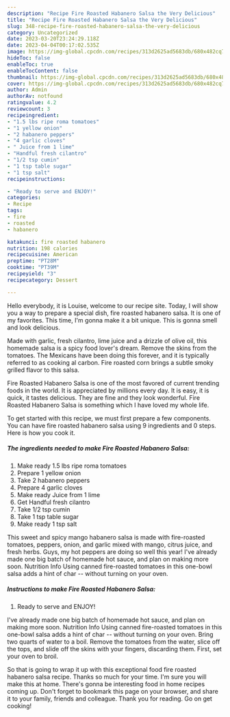 ```yaml
---
description: "Recipe Fire Roasted Habanero Salsa the Very Delicious"
title: "Recipe Fire Roasted Habanero Salsa the Very Delicious"
slug: 348-recipe-fire-roasted-habanero-salsa-the-very-delicious
category: Uncategorized
date: 2023-03-20T23:24:29.118Z
date: 2023-04-04T00:17:02.535Z
image: https://img-global.cpcdn.com/recipes/313d2625ad5683db/680x482cq70/fire-roasted-habanero-salsa-recipe-main-photo.jpg
hideToc: false
enableToc: true
enableTocContent: false
thumbnail: https://img-global.cpcdn.com/recipes/313d2625ad5683db/680x482cq70/fire-roasted-habanero-salsa-recipe-main-photo.jpg
cover: https://img-global.cpcdn.com/recipes/313d2625ad5683db/680x482cq70/fire-roasted-habanero-salsa-recipe-main-photo.jpg
author: Admin
authorAv: notfound
ratingvalue: 4.2
reviewcount: 3
recipeingredient:
- "1.5 lbs ripe roma tomatoes"
- "1 yellow onion"
- "2 habanero peppers"
- "4 garlic cloves"
- " Juice from 1 lime"
- "Handful fresh cilantro"
- "1/2 tsp cumin"
- "1 tsp table sugar"
- "1 tsp salt"
recipeinstructions:

- "Ready to serve and ENJOY!"
categories:
- Recipe
tags:
- fire
- roasted
- habanero

katakunci: fire roasted habanero 
nutrition: 198 calories
recipecuisine: American
preptime: "PT28M"
cooktime: "PT39M"
recipeyield: "3"
recipecategory: Dessert

---
```



Hello everybody, it is Louise, welcome to our recipe site. Today, I will show you a way to prepare a special dish, fire roasted habanero salsa. It is one of my favorites. This time, I'm gonna make it a bit unique. This is gonna smell and look delicious.

Made with garlic, fresh cilantro, lime juice and a drizzle of olive oil, this homemade salsa is a spicy food lover&#39;s dream. Remove the skins from the tomatoes. The Mexicans have been doing this forever, and it is typically referred to as cooking al carbon. Fire roasted corn brings a subtle smoky grilled flavor to this salsa.

Fire Roasted Habanero Salsa is one of the most favored of current trending foods in the world. It is appreciated by millions every day. It is easy, it is quick, it tastes delicious. They are fine and they look wonderful. Fire Roasted Habanero Salsa is something which I have loved my whole life.


To get started with this recipe, we must first prepare a few components. You can have fire roasted habanero salsa using 9 ingredients and 0 steps. Here is how you cook it.

<!--inarticleads1-->

##### The ingredients needed to make Fire Roasted Habanero Salsa:

1. Make ready 1.5 lbs ripe roma tomatoes
1. Prepare 1 yellow onion
1. Take 2 habanero peppers
1. Prepare 4 garlic cloves
1. Make ready  Juice from 1 lime
1. Get Handful fresh cilantro
1. Take 1/2 tsp cumin
1. Take 1 tsp table sugar
1. Make ready 1 tsp salt


This sweet and spicy mango habanero salsa is made with fire-roasted tomatoes, peppers, onion, and garlic mixed with mango, citrus juice, and fresh herbs. Guys, my hot peppers are doing so well this year! I&#39;ve already made one big batch of homemade hot sauce, and plan on making more soon. Nutrition Info Using canned fire-roasted tomatoes in this one-bowl salsa adds a hint of char -- without turning on your oven. 

<!--inarticleads2-->

##### Instructions to make Fire Roasted Habanero Salsa:


1. Ready to serve and ENJOY!

I&#39;ve already made one big batch of homemade hot sauce, and plan on making more soon. Nutrition Info Using canned fire-roasted tomatoes in this one-bowl salsa adds a hint of char -- without turning on your oven. Bring two quarts of water to a boil. Remove the tomatoes from the water, slice off the tops, and slide off the skins with your fingers, discarding them. First, set your oven to broil. 

So that is going to wrap it up with this exceptional food fire roasted habanero salsa recipe. Thanks so much for your time. I'm sure you will make this at home. There's gonna be interesting food in home recipes coming up. Don't forget to bookmark this page on your browser, and share it to your family, friends and colleague. Thank you for reading. Go on get cooking!

